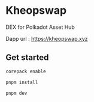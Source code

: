 # Kheopswap

DEX for Polkadot Asset Hub

Dapp url : https://kheopswap.xyz

## Get started

```bash
corepack enable

pnpm install

pnpm dev
```
